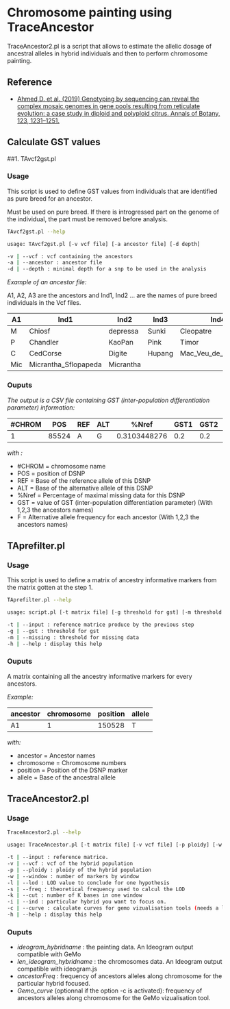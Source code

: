 Chromosome painting using TraceAncestor
===========================================================================

TraceAncestor2.pl is a script that allows to estimate the allelic dosage of ancestral alleles in hybrid individuals and then to perform chromosome painting.

## Reference
- [Ahmed,D. et al. (2019) Genotyping by sequencing can reveal the complex mosaic genomes in gene pools resulting from reticulate evolution: a case study in diploid and polyploid citrus. Annals of Botany, 123, 1231–1251.](https://doi.org/10.1093/aob/mcz029)

## Calculate GST values

##1. TAvcf2gst.pl

### Usage

This script is used to define GST values from individuals that are identified as pure breed for an ancestor.

Must be used on pure breed. If there is introgressed part on the genome of the individual, the part must be removed before analysis. 
	
```bash
TAvcf2gst.pl --help

usage: TAvcf2gst.pl [-v vcf file] [-a ancestor file] [-d depth]

-v | --vcf : vcf containing the ancestors
-a | --ancestor : ancestor file
-d | --depth : minimal depth for a snp to be used in the analysis
```

*Example of an ancestor file:*

A1, A2, A3 are the ancestors and Ind1, Ind2 ... are the names of pure breed individuals in the Vcf files.

| A1 | Ind1 | Ind2 | Ind3 | Ind4 | Ind5 | Ind6 |
|----|------|------|------|------|------|------|
| M | Chiosf | depressa | Sunki | Cleopatre | Willow_Leaf|Nan_feng_mi_chu|
| P | Chandler | KaoPan | Pink | Timor | PampTahiti |Deep_red|
| C | CedCorse | Digite | Hupang | Mac_Veu_de_montagne | etrog |Poncire_commun|
| Mic | Micrantha_Sflopapeda | Micrantha |  |  |  ||


### Ouputs

*The output is a CSV file containing GST (inter-population differentiation parameter) information:*

| #CHROM | POS | REF | ALT | %Nref | GST1 | GST2 | GST3 | F1 | F2 | F3 |
|--------|-----|-----|-----|-------|------|------|------|----|----|----|
| 1 | 85524 | A | G | 0.3103448276 | 0.2 | 0.2 | 1 | 0 | 0 | 1 |

*with :* 

- \#CHROM = chromosome name
- POS = position of DSNP
- REF = Base of the reference allele of this DSNP
- ALT = Base of the alternative allele of this DSNP
- %Nref = Percentage of maximal missing data for this DSNP
- GST = value of GST (inter-population differentiation parameter) (With 1,2,3 the ancestors names)
- F = Alternative allele frequency for each ancestor (With 1,2,3 the ancestors names)

## TAprefilter.pl

### Usage

This script is used to define a matrix of ancestry informative markers from the matrix gotten at the step 1.

```bash 
TAprefilter.pl --help

usage: script.pl [-t matrix file] [-g threshold for gst] [-m threshold for missing data] [-h help]

-t | --input : reference matrice produce by the previous step
-g | --gst : threshold for gst
-m | --missing : threshold for missing data
-h | --help : display this help
```

### Ouputs

A matrix containing all the ancestry informative markers for every ancestors.

*Example:*

| ancestor | chromosome | position | allele |
|----------|------------|----------|--------|
| A1 | 1 | 150528 | T |

*with:*

- ancestor = Ancestor names
- chromosome = Chromosome numbers
- position = Position of the DSNP marker
- allele = Base of the ancestral allele

## TraceAncestor2.pl

### Usage

```bash
TraceAncestor2.pl --help

usage: TraceAncestor.pl [-t matrix file] [-v vcf file] [-p ploidy] [-w number of markers by window] [-s threshold for LOD] [-k window size in K-bases] [-i hybrid name to focus on]

-t | --input : reference matrice.
-v | --vcf : vcf of the hybrid population
-p | --ploidy : ploidy of the hybrid population
-w | --window : number of markers by window
-l | --lod : LOD value to conclude for one hypothesis
-s | --freq : theoretical frequency used to calcul the LOD
-k | --cut : number of K bases in one window
-i | --ind : particular hybrid you want to focus on.
-c | --curve : calculate curves for gemo vizualisation tools (needs a lot of memory. Activate it only on a cluster)
-h | --help : display this help
```

### Ouputs
	
- *ideogram_hybridname* : the painting data. An Ideogram output compatible with GeMo
- *len_ideogram_hybridname* : the chromosomes data. An Ideogram output compatible with ideogram.js
- *ancestorFreq* : frequency of ancestors alleles along chromosome for the particular hybrid focused.
- *Gemo_curve* (optionnal if the option -c is activated): frequency of ancestors alleles along chromosome for the GeMo vizualisation tool.
